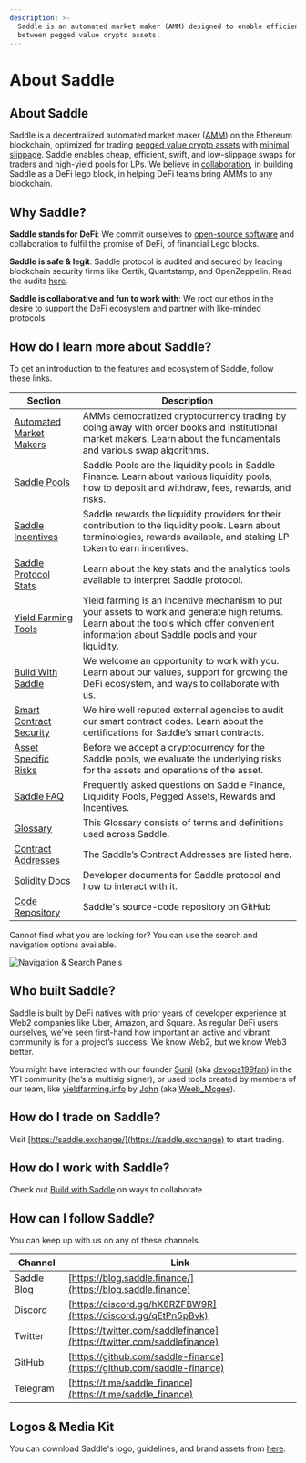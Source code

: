 ```yaml
---
description: >-
  Saddle is an automated market maker (AMM) designed to enable efficient trading
  between pegged value crypto assets.
---
```


# About Saddle

## **About Saddle**

Saddle is a decentralized automated market maker ([AMM](https://docs.saddle.finance/automated-market-makers)) on the Ethereum blockchain, optimized for trading [pegged value crypto assets](https://docs.saddle.finance/saddle-faq#what-are-pegged-value-crypto-assets-pegged-assets) with [minimal slippage](https://docs.saddle.finance/saddle-faq#what-is-a-slippage). Saddle enables cheap, efficient, swift, and low-slippage swaps for traders and high-yield pools for LPs. We believe in [collaboration](https://docs.saddle.finance/build-with-saddle), in building Saddle as a DeFi lego block, in helping DeFi teams bring AMMs to any blockchain.

## **Why Saddle?**

**Saddle stands for DeFi**: We commit ourselves to [open-source software](https://github.com/saddle-finance) and collaboration to fulfil the promise of DeFi, of financial Lego blocks.

**Saddle is safe & legit**: Saddle protocol is audited and secured by leading blockchain security firms like Certik, Quantstamp, and OpenZeppelin. Read the audits [here](https://github.com/saddle-finance/saddle-audits).

**Saddle is collaborative and fun to work with**: We root our ethos in the desire to [support](https://docs.saddle.finance/build-with-saddle) the DeFi ecosystem and partner with like-minded protocols.

## **How do I learn more about Saddle?**

To get an introduction to the features and ecosystem of Saddle, follow these links.

| Section                                                                        | Description                                                                                                                                                                                   |
| ------------------------------------------------------------------------------ | --------------------------------------------------------------------------------------------------------------------------------------------------------------------------------------------- |
| [Automated Market Makers](https://docs.saddle.finance/automated-market-makers) | AMMs democratized cryptocurrency trading by doing away with order books and institutional market makers. Learn about the fundamentals and various swap algorithms.                            |
| [Saddle Pools](https://docs.saddle.finance/saddle-pools)                       | Saddle Pools are the liquidity pools in Saddle Finance. Learn about various liquidity pools, how to deposit and withdraw, fees, rewards, and risks.                                           |
| [Saddle Incentives](https://docs.saddle.finance/saddle-incentives)             | Saddle rewards the liquidity providers for their contribution to the liquidity pools. Learn about terminologies, rewards available, and staking LP token to earn incentives.                  |
| [Saddle Protocol Stats](https://docs.saddle.finance/saddle-protocol-stats)     | Learn about the key stats and the analytics tools available to interpret Saddle protocol.                                                                                                     |
| [Yield Farming Tools](https://docs.saddle.finance/yield-farming-tools)         | Yield farming is an incentive mechanism to put your assets to work and generate high returns. Learn about the tools which offer convenient information about Saddle pools and your liquidity. |
| [Build With Saddle](https://docs.saddle.finance/build-with-saddle)             | We welcome an opportunity to work with you. Learn about our values, support for growing the DeFi ecosystem, and ways to collaborate with us.                                                  |
| [Smart Contract Security](https://docs.saddle.finance/smart-contract-audit)    | We hire well reputed external agencies to audit our smart contract codes. Learn about the certifications for Saddle’s smart contracts.                                                        |
| [Asset Specific Risks](https://docs.saddle.finance/asset-specific-risks)       | Before we accept a cryptocurrency for the Saddle pools, we evaluate the underlying risks for the assets and operations of the asset.                                                          |
| [Saddle FAQ](https://docs.saddle.finance/saddle-faq)                           | Frequently asked questions on Saddle Finance, Liquidity Pools, Pegged Assets, Rewards and Incentives.                                                                                         |
| [Glossary](https://docs.saddle.finance/glossary)                               | This Glossary consists of terms and definitions used across Saddle.                                                                                                                           |
| [Contract Addresses](https://docs.saddle.finance/contracts)                    | The Saddle’s Contract Addresses are listed here.                                                                                                                                              |
| [Solidity Docs](https://docs.saddle.finance/solidity-docs)                     | Developer documents for Saddle protocol and how to interact with it.                                                                                                                          |
| [Code Repository](https://github.com/saddle-finance)                           | Saddle's source-code repository on GitHub                                                                                                                                                     |

Cannot find what you are looking for? You can use the search and navigation options available.

![Navigation & Search Panels](<.gitbook/assets/0 (11).png>)

## **Who built Saddle?**

Saddle is built by DeFi natives with prior years of developer experience at Web2 companies like Uber, Amazon, and Square. As regular DeFi users ourselves, we’ve seen first-hand how important an active and vibrant community is for a project’s success. We know Web2, but we know Web3 better.

You might have interacted with our founder [Sunil](https://www.linkedin.com/in/sunilsrivatsa/) (aka [devops199fan](https://twitter.com/devops199fan)) in the YFI community (he’s a multisig signer), or used tools created by members of our team, like [yieldfarming.info](https://yieldfarming.info) by [John](https://www.linkedin.com/in/jongseunglim/) (aka [Weeb_Mcgee](https://twitter.com/Weeb_Mcgee)).

## **How do I trade on Saddle?**

Visit [https://saddle.exchange/](https://saddle.exchange) to start trading.

## **How do I work with Saddle?**

Check out [Build with Saddle](https://docs.saddle.finance/build-with-saddle) on ways to collaborate.

## **How can I follow Saddle?**

You can keep up with us on any of these channels.

| Channel     | Link                                                                   |
| ----------- | ---------------------------------------------------------------------- |
| Saddle Blog | [https://blog.saddle.finance/](https://blog.saddle.finance)            |
| Discord     | [https://discord.gg/hX8RZFBW9R](https://discord.gg/qEtPn5pBvk)         |
| Twitter     | [https://twitter.com/saddlefinance](https://twitter.com/saddlefinance) |
| GitHub      | [https://github.com/saddle-finance](https://github.com/saddle-finance) |
| Telegram    | [https://t.me/saddle_finance](https://t.me/saddle_finance)             |

## **Logos & Media Kit**

You can download Saddle's logo, guidelines, and brand assets from [here](https://drive.google.com/drive/folders/13rTY6x24crioqOgyGCE6zJo0197AMVtD?usp=share_link).
